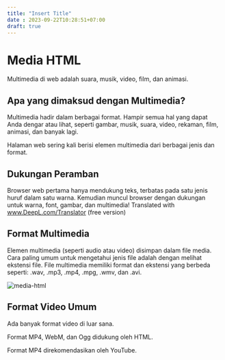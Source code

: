 ```yaml
---
title: "Insert Title"
date : 2023-09-22T10:28:51+07:00
draft: true
---
```

# Media HTML
Multimedia di web adalah suara, musik, video, film, dan animasi.

## Apa yang dimaksud dengan Multimedia?
Multimedia hadir dalam berbagai format. Hampir semua hal yang dapat Anda dengar atau lihat, seperti gambar, musik, suara, video, rekaman, film, animasi, dan banyak lagi.

Halaman web sering kali berisi elemen multimedia dari berbagai jenis dan format.

## Dukungan Peramban
Browser web pertama hanya mendukung teks, terbatas pada satu jenis huruf dalam satu warna.
Kemudian muncul browser dengan dukungan untuk warna, font, gambar, dan multimedia!
Translated with www.DeepL.com/Translator (free version)

## Format Multimedia
Elemen multimedia (seperti audio atau video) disimpan dalam file media.
Cara paling umum untuk mengetahui jenis file adalah dengan melihat ekstensi file.
File multimedia memiliki format dan ekstensi yang berbeda seperti: .wav, .mp3, .mp4, .mpg, .wmv, dan .avi.

![media-html](https://github.com/uin-unit/docs-html/blob/main/images/media-html.png)
## Format Video Umum
Ada banyak format video di luar sana.

Format MP4, WebM, dan Ogg didukung oleh HTML.

Format MP4 direkomendasikan oleh YouTube.

